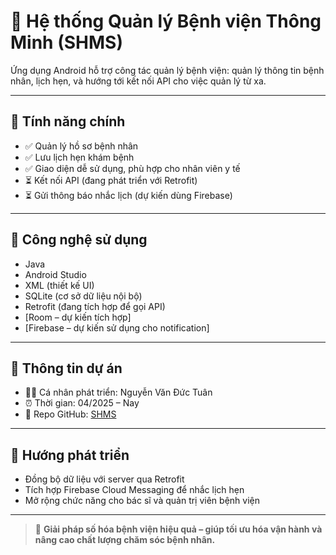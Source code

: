 # 🏥 Hệ thống Quản lý Bệnh viện Thông Minh (SHMS)

Ứng dụng Android hỗ trợ công tác quản lý bệnh viện: quản lý thông tin bệnh nhân, lịch hẹn, và hướng tới kết nối API cho việc quản lý từ xa.  

---

## 📌 Tính năng chính

- ✅ Quản lý hồ sơ bệnh nhân
- ✅ Lưu lịch hẹn khám bệnh
- ✅ Giao diện dễ sử dụng, phù hợp cho nhân viên y tế
- ⏳ Kết nối API (đang phát triển với Retrofit)
- ⏳ Gửi thông báo nhắc lịch (dự kiến dùng Firebase)

---

## 🔧 Công nghệ sử dụng

- Java
- Android Studio
- XML (thiết kế UI)
- SQLite (cơ sở dữ liệu nội bộ)
- Retrofit (đang tích hợp để gọi API)
- [Room – dự kiến tích hợp]
- [Firebase – dự kiến sử dụng cho notification]

---

## 👤 Thông tin dự án

- 👨‍💻 Cá nhân phát triển: Nguyễn Văn Đức Tuân
- ⏰ Thời gian: 04/2025 – Nay
- 📁 Repo GitHub: [SHMS](https://github.com/tuangato147/SHMS)

---

## 🚀 Hướng phát triển

- Đồng bộ dữ liệu với server qua Retrofit
- Tích hợp Firebase Cloud Messaging để nhắc lịch hẹn
- Mở rộng chức năng cho bác sĩ và quản trị viên bệnh viện

---

> 🏥 **Giải pháp số hóa bệnh viện hiệu quả – giúp tối ưu hóa vận hành và nâng cao chất lượng chăm sóc bệnh nhân.**
